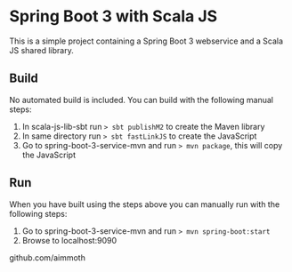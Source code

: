 Spring Boot 3 with Scala JS
===========================
This is a simple project containing a Spring Boot 3 webservice and a Scala JS shared library.

Build
-----
No automated build is included. You can build with the following manual steps:

1. In scala-js-lib-sbt run ```> sbt publishM2``` to create the Maven library
1. In same directory run ```> sbt fastLinkJS``` to create the JavaScript
1. Go to spring-boot-3-service-mvn and run ```> mvn package```, this will copy the JavaScript

Run
---
When you have built using the steps above you can manually run with the following steps:

1. Go to spring-boot-3-service-mvn and run ```> mvn spring-boot:start```
1. Browse to localhost:9090

github.com/aimmoth